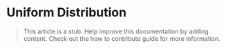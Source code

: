 # Uniform Distribution

> This article is a stub. Help improve this documentation by adding content. Check out the how to contribute guide for more information. 